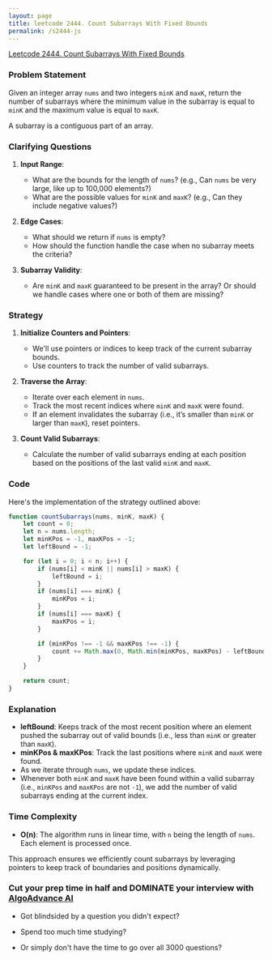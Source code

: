```yaml
---
layout: page
title: leetcode 2444. Count Subarrays With Fixed Bounds
permalink: /s2444-js
---
```

[Leetcode 2444. Count Subarrays With Fixed Bounds](https://algoadvance.github.io/algoadvance/l2444)
### Problem Statement

Given an integer array `nums` and two integers `minK` and `maxK`, return the number of subarrays where the minimum value in the subarray is equal to `minK` and the maximum value is equal to `maxK`.

A subarray is a contiguous part of an array.

### Clarifying Questions

1. **Input Range**:
   - What are the bounds for the length of `nums`? (e.g., Can `nums` be very large, like up to 100,000 elements?)
   - What are the possible values for `minK` and `maxK`? (e.g., Can they include negative values?)

2. **Edge Cases**:
   - What should we return if `nums` is empty?
   - How should the function handle the case when no subarray meets the criteria?

3. **Subarray Validity**:
   - Are `minK` and `maxK` guaranteed to be present in the array? Or should we handle cases where one or both of them are missing?

### Strategy

1. **Initialize Counters and Pointers**:
   - We'll use pointers or indices to keep track of the current subarray bounds.
   - Use counters to track the number of valid subarrays.

2. **Traverse the Array**:
   - Iterate over each element in `nums`.
   - Track the most recent indices where `minK` and `maxK` were found.
   - If an element invalidates the subarray (i.e., it’s smaller than `minK` or larger than `maxK`), reset pointers.

3. **Count Valid Subarrays**:
   - Calculate the number of valid subarrays ending at each position based on the positions of the last valid `minK` and `maxK`.

### Code

Here's the implementation of the strategy outlined above:

```javascript
function countSubarrays(nums, minK, maxK) {
    let count = 0;
    let n = nums.length;
    let minKPos = -1, maxKPos = -1;
    let leftBound = -1;

    for (let i = 0; i < n; i++) {
        if (nums[i] < minK || nums[i] > maxK) {
            leftBound = i;
        }
        if (nums[i] === minK) {
            minKPos = i;
        }
        if (nums[i] === maxK) {
            maxKPos = i;
        }

        if (minKPos !== -1 && maxKPos !== -1) {
            count += Math.max(0, Math.min(minKPos, maxKPos) - leftBound);
        }
    }

    return count;
}
```

### Explanation

- **leftBound**: Keeps track of the most recent position where an element pushed the subarray out of valid bounds (i.e., less than `minK` or greater than `maxK`).
- **minKPos & maxKPos**: Track the last positions where `minK` and `maxK` were found.
- As we iterate through `nums`, we update these indices.
- Whenever both `minK` and `maxK` have been found within a valid subarray (i.e., `minKPos` and `maxKPos` are not `-1`), we add the number of valid subarrays ending at the current index.
  
### Time Complexity

- **O(n)**: The algorithm runs in linear time, with `n` being the length of `nums`. Each element is processed once.

This approach ensures we efficiently count subarrays by leveraging pointers to keep track of boundaries and positions dynamically.


### Cut your prep time in half and DOMINATE your interview with [AlgoAdvance AI](https://algoAdvance.com)

- Got blindsided by a question you didn't expect?

- Spend too much time studying?

- Or simply don't have the time to go over all 3000 questions?

